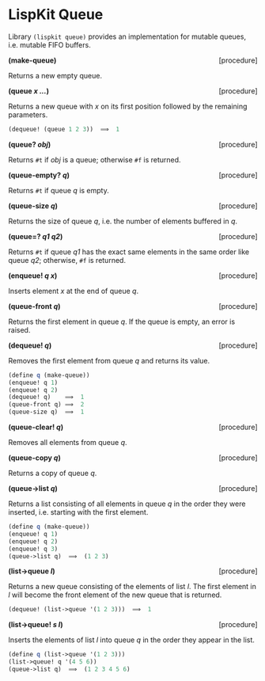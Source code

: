 # LispKit Queue

Library `(lispkit queue)` provides an implementation for mutable queues, i.e. mutable FIFO buffers.

**(make-queue)** <span style="float:right;text-align:rigth;">[procedure]</span>   

Returns a new empty queue.

**(queue _x ..._)** <span style="float:right;text-align:rigth;">[procedure]</span>   

Returns a new queue with _x_ on its first position followed by the remaining parameters.

```scheme
(dequeue! (queue 1 2 3))  ⟹  1 
```

**(queue? _obj_)** <span style="float:right;text-align:rigth;">[procedure]</span>   

Returns `#t` if _obj_ is a queue; otherwise `#f` is returned.

**(queue-empty? _q_)** <span style="float:right;text-align:rigth;">[procedure]</span>   

Returns `#t` if queue _q_ is empty.

**(queue-size _q_)** <span style="float:right;text-align:rigth;">[procedure]</span>   

Returns the size of queue _q_, i.e. the number of elements buffered in _q_.

**(queue=? _q1 q2_)** <span style="float:right;text-align:rigth;">[procedure]</span>   

Returns `#t` if queue _q1_ has the exact same elements in the same order like queue _q2_; otherwise, `#f` is returned.

**(enqueue! _q x_)** <span style="float:right;text-align:rigth;">[procedure]</span>   

Inserts element _x_ at the end of queue _q_.

**(queue-front _q_)** <span style="float:right;text-align:rigth;">[procedure]</span>   

Returns the first element in queue _q_. If the queue is empty, an error is raised.

**(dequeue! _q_)** <span style="float:right;text-align:rigth;">[procedure]</span>   

Removes the first element from queue _q_ and returns its value.

```scheme
(define q (make-queue))
(enqueue! q 1)
(enqueue! q 2)
(dequeue! q)    ⟹  1
(queue-front q) ⟹  2
(queue-size q)  ⟹  1
```

**(queue-clear! _q_)** <span style="float:right;text-align:rigth;">[procedure]</span>   

Removes all elements from queue _q_.

**(queue-copy _q_)** <span style="float:right;text-align:rigth;">[procedure]</span>   

Returns a copy of queue _q_.

**(queue-\>list _q_)** <span style="float:right;text-align:rigth;">[procedure]</span>   

Returns a list consisting of all elements in queue _q_ in the order they were inserted, i.e. starting with the first element.

```scheme
(define q (make-queue))
(enqueue! q 1)
(enqueue! q 2)
(enqueue! q 3)
(queue->list q)  ⟹  (1 2 3)
```

**(list-\>queue _l_)** <span style="float:right;text-align:rigth;">[procedure]</span>   

Returns a new queue consisting of the elements of list _l_. The first element in _l_ will become the front element of the new queue that is returned.

```scheme
(dequeue! (list->queue '(1 2 3)))  ⟹  1
```

**(list-\>queue! _s l_)** <span style="float:right;text-align:rigth;">[procedure]</span>   

Inserts the elements of list _l_ into queue _q_ in the order they appear in the list.

```scheme
(define q (list->queue '(1 2 3)))
(list->queue! q '(4 5 6))
(queue->list q)  ⟹  (1 2 3 4 5 6)
```
